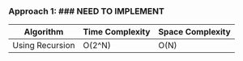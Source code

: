 ### Approach 1: ### NEED TO IMPLEMENT

| Algorithm              | Time Complexity   | Space Complexity  |
|----------------------- | ----------------- | ----------------- |
| Using Recursion        | O(2^N)            | O(N)              |



